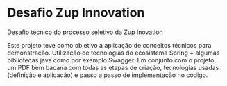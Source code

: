 # Desafio Zup Innovation
Desafio técnico do processo seletivo da Zup Inovation 

Este projeto teve como objetivo a aplicação de conceitos técnicos para demonstração. Utilização de tecnologias do ecosistema Spring + algumas bibliotecas java como por exemplo Swagger.
Em conjunto com o projeto, um PDF bem bacana com todas as etapas de criação, tecnologias usadas (definição e aplicação) e passo a passo de implementação no código.
